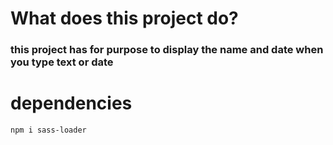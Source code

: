 
# What does this project do?

### this project has for purpose to display the name and date when you type  text or date


# dependencies

` npm i sass-loader `

